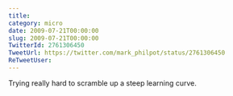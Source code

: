 ```yaml
---
title: 
category: micro
date: 2009-07-21T00:00:00
slug: 2009-07-21T00:00:00
TwitterId: 2761306450
TweetUrl: https://twitter.com/mark_philpot/status/2761306450
ReTweetUser: 
---
```


Trying really hard to scramble up a steep learning curve.